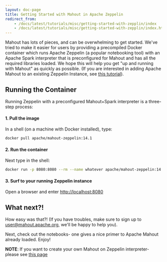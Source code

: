 ```yaml
---
layout: doc-page
title: Getting Started with Mahout in Apache Zeppelin
redirect_from:
    - /docs/latest/tutorials/misc/getting-started-with-zepplin/index
    - /docs/latest/tutorials/misc/getting-started-with-zepplin/index.html
---
```


Mahout has lots of pieces, and can be overwhelming to get started. We've tried to make it easier for users by providing
a precompiled Docker container which runs Apache Zeppelin (a popular notebooking tool) with an Apache Spark
interpreter that is preconfigured for Mahout and has all the required libraries loaded. We hope this will help you get
"up and running with Mahout" as quickly as possible. (If you are interested in adding Apache Mahout to an existing Zeppelin
Instance, see [this tutorial](http://mahout.apache.org/docs/latest/tutorials/misc/mahout-in-zeppelin/)).

## Running the Container

Running Zeppelin with a preconfigured Mahout+Spark interpreter is a three-step process:

#### 1. Pull the image

In a shell (on a machine with Docker installed), type:
```bash
docker pull apache/mahout-zeppelin:14.1
```

#### 2. Run the container

Next type in the shell:
```bash
docker run -p 8080:8080 --rm --name whatever apache/mahout-zeppelin:14.1
```

#### 3. Surf to your running Zeppelin instance

Open a browser and enter [http://localhost:8080](http://localhost:8080)

## What next?!

How easy was that?! (If you have troubles, make sure to sign up to user@mahout.apache.org, we'll be happy to help you).

Next, check out the notebooks- one gives a nice primer to Apache Mahout already loaded. Enjoy!

**NOTE**: If you want to create your own Mahout on Zeppelin interpreter- please see [this page](http://mahout.apache.org/docs/latest/tutorials/misc/mahout-in-zeppelin/)
